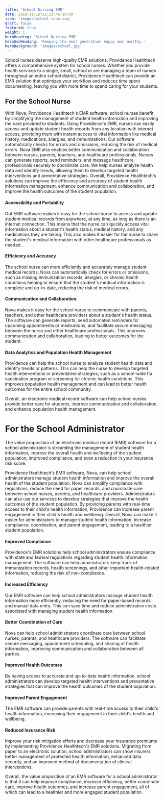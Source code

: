 ```yaml
---
title: 'School Nursing EMR'
date: 2018-11-18T12:33:46+10:00
icon: 'images/school-icon.svg'
draft: false
featured: true
weight: 1
heroHeading: 'School Nursing EMR'
heroSubHeading: 'Keeping the next generation happy and healthy.'
heroBackground: 'images/school.jpg'
---
```


School nurses deserve high-quality EMR solutions. Providence Healthtech offers a comprehensive system for school nurses. Whether you provide health services to a single, small, school or are managing a team of nurses throughout an entire school district, Providence Healthtech can provide an EMR solution that optimizes your workflow and reduces time spent documenting, leaving you with more time to spend caring for your students.

## For the School Nurse

With Nova, Providence Healthtech's EMR software, school nurses benefit by simplifying the management of student health information and improving the care provided to students. Using Providence's EMR, nurses can easily access and update student health records from any location with internet access, providing them with instant access to vital information like medical history, medications,  allergies, and immunizations. Our software automatically checks for errors and omissions, reducing the risk of medical errors. Nova EMR also enables better communication and collaboration between nurses, parents, teachers, and healthcare professionals. Nurses can generate reports, send reminders, and message healthcare professionals securely to coordinate care. We help nurses analyze health data and identify trends, allowing them to develop targeted health interventions and preventative strategies. Overall, Providence Healthtech's solutions can improve the efficiency and accuracy of student health information management, enhance communication and collaboration, and improve the health outcomes of the student population.

#### Accessibility and Portability
Out EMR software makes it easy for the school nurse to access and update student medical records from anywhere, at any time, as long as there is an internet connection. This means that the nurse can quickly access vital information about a student's health status, medical history, and any medications they are taking. This also makes it easier for the nurse to share the student's medical information with other healthcare professionals as needed.

#### Efficiency and Accuracy
The school nurse can more efficiently and accurately manage student medical records. Nova can automatically check for errors or omissions, such as missing immunization records, allergies, or chronic health conditions helping to ensure that the student's medical information is complete and up-to-date, reducing the risk of medical errors.

#### Communication and Collaboration
Nova makes it easy for the school nurse to communicate with parents, teachers, and other healthcare providers about a student's health status. The software can generate reports, send automated reminders for upcoming appointments or medications, and facilitate secure messaging between the nurse and other healthcare professionals. This improves communication and collaboration, leading to better outcomes for the student.

#### Data Analytics and Population Health Management
Providence can help the school nurse to analyze student health data and identify trends or patterns. This can help the nurse to develop targeted health interventions or preventative strategies, such as a school-wide flu vaccination program or screening for chronic health conditions. This improves population health management and can lead to better health outcomes for the entire school community.

Overall, an electronic medical record software can help school nurses provide better care for students, improve communication and collaboration, and enhance population health management.

# For the School Administrator

The value proposition of an electronic medical record (EMR) software for a school administrator is streamling the management of student health information, improve the overall health and wellbeing of the student population, improved compliance, and even a reduction in your insurance risk score.

Providence Healthtech's EMR software, Nova, can help school administrators manage student health information and improve the overall health of the student population. Nova can simplify compliance with regulations, reduce the need for paper records, and coordinate care between school nurses, parents, and healthcare providers. Administrators can also use our services to develop strategies that improve the health outcomes of the student population. By providing parents with real-time access to their child's health information, Providence can increase parent engagement in their child's health and wellbeing. Overall, Nova can make it easier for administrators to manage student health information, increase compliance, coordination, and parent engagement, leading to a healthier student population.


#### Improved Compliance
Providence's EMR solutions help school administrators ensure compliance with state and federal regulations regarding student health information management. The software can help administrators keep track of immunization records, health screenings, and other important health-related information, reducing the risk of non-compliance.

#### Increased Efficiency
Our EMR software can help school administrators manage student health information more efficiently, reducing the need for paper-based records and manual data entry. This can save time and reduce administrative costs associated with managing student health information.

#### Better Coordination of Care
Nova can help school administrators coordinate care between school nurses, parents, and healthcare providers. The software can facilitate secure messaging, appointment scheduling, and sharing of health information, improving communication and collaboration between all parties.

#### Improved Health Outcomes
By having access to accurate and up-to-date health information, school administrators can develop targeted health interventions and preventative strategies that can improve the health outcomes of the student population.

#### Improved Parent Engagement
The EMR software can provide parents with real-time access to their child's health information, increasing their engagement in their child's health and wellbeing.

#### Reduced Insurance Risk
Improve your risk mitigation efforts and decrease your insurance premiums by implementing Providence Healthtech's EMR solutions. Migrating from paper to an electronic solution, school administrators can show insurers better management of protected health information, enhanced data security, and an improved method of documentation of clinical interventions.

Overall, the value proposition of an EMR software for a school administrator is that it can help improve compliance, increase efficiency, better coordinate care, improve health outcomes, and increase parent engagement, all of which can lead to a healthier and more engaged student population.